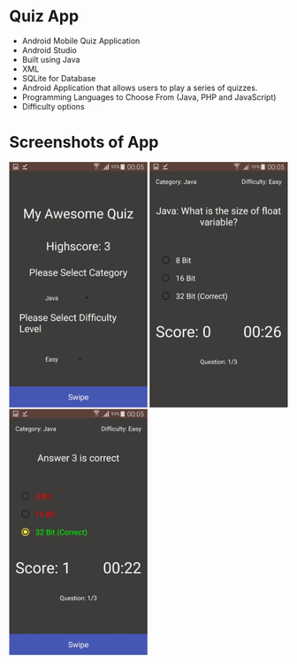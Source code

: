 # Quiz App
- Android Mobile Quiz Application
- Android Studio
- Built using Java 
- XML
- SQLite for Database
- Android Application that allows users to play a series of quizzes.
- Programming Languages to Choose From (Java, PHP and JavaScript)
- Difficulty options

# Screenshots of App
<img src="screenshots/image1.jpeg" width=250> <img src="screenshots/image2.jpeg" width=250> <img src="screenshots/image3.jpeg" width=250>
